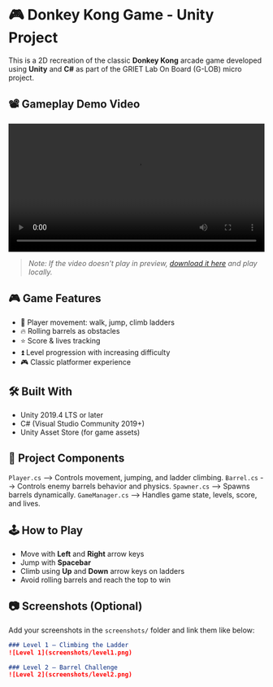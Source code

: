 # 🎮 Donkey Kong Game - Unity Project

This is a 2D recreation of the classic **Donkey Kong** arcade game developed using **Unity** and **C#** as part of the GRIET Lab On Board (G-LOB) micro project.


## 📽️ Gameplay Demo Video

<video src="media/gameVideo.mp4" controls width="100%"></video>

> _Note: If the video doesn't play in preview, [download it here](.media/gameVideo.mp4) and play locally._

## 🎮 Game Features

- 👾 Player movement: walk, jump, climb ladders
- 🔥 Rolling barrels as obstacles
- ⭐ Score & lives tracking
- ⏫ Level progression with increasing difficulty
- 🎮 Classic platformer experience

## 🛠️ Built With

- Unity 2019.4 LTS or later
- C# (Visual Studio Community 2019+)
- Unity Asset Store (for game assets)

## 📂 Project Components

`Player.cs`    --> Controls movement, jumping, and ladder climbing.
`Barrel.cs`    --> Controls enemy barrels behavior and physics.
`Spawner.cs`   --> Spawns barrels dynamically.
`GameManager.cs` --> Handles game state, levels, score, and lives.

## 🕹️ How to Play

- Move with **Left** and **Right** arrow keys
- Jump with **Spacebar**
- Climb using **Up** and **Down** arrow keys on ladders
- Avoid rolling barrels and reach the top to win

## 📷 Screenshots (Optional)

Add your screenshots in the `screenshots/` folder and link them like below:

```markdown
### Level 1 – Climbing the Ladder
![Level 1](screenshots/level1.png)

### Level 2 – Barrel Challenge
![Level 2](screenshots/level2.png)
